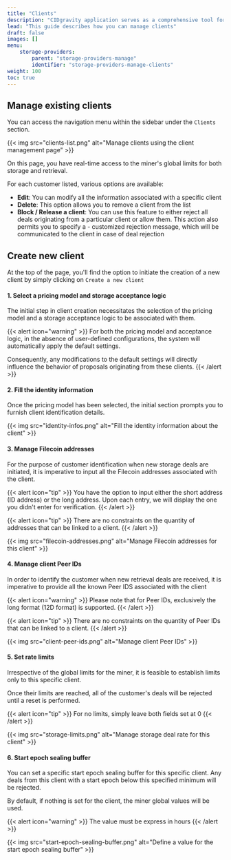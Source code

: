 ```yaml
---
title: "Clients"
description: "CIDgravity application serves as a comprehensive tool for managing and monitoring of : clients, pricing, acceptance criterias, avalability and activity."
lead: "This guide describes how you can manage clients"
draft: false
images: []
menu:
    storage-providers:
        parent: "storage-providers-manage"
        identifier: "storage-providers-manage-clients"
weight: 100
toc: true
---
```


## Manage existing clients

You can access the navigation menu within the sidebar under the `Clients` section.

{{< img src="clients-list.png" alt="Manage clients using the client management page" >}}

On this page, you have real-time access to the miner's global limits for both storage and retrieval.

For each customer listed, various options are available:

- **Edit**: You can modify all the information associated with a specific client
- **Delete**: This option allows you to remove a client from the list
- **Block / Release a client**: You can use this feature to either reject all deals originating from a particular client or allow them. This action also permits you to specify a - customized rejection message, which will be communicated to the client in case of deal rejection

## Create new client

At the top of the page, you'll find the option to initiate the creation of a new client by simply clicking on `Create a new client`

#### 1. Select a pricing model and storage acceptance logic

The initial step in client creation necessitates the selection of the pricing model and a storage acceptance logic to be associated with them. 

{{< alert icon="warning" >}}
For both the pricing model and acceptance logic, in the absence of user-defined configurations, the system will automatically apply the default settings. 

Consequently, any modifications to the default settings will directly influence the behavior of proposals originating from these clients.
{{< /alert >}}

#### 2. Fill the identity information

Once the pricing model has been selected, the initial section prompts you to furnish client identification details.

{{< img src="identity-infos.png" alt="Fill the identity information about the client" >}}

#### 3. Manage Filecoin addresses

For the purpose of customer identification when new storage deals are initiated, it is imperative to input all the Filecoin addresses associated with the client.

{{< alert icon="tip" >}}
You have the option to input either the short address (ID address) or the long address. Upon each entry, we will display the one you didn't enter for verification.
{{< /alert >}}

{{< alert icon="tip" >}}
There are no constraints on the quantity of addresses that can be linked to a client.
{{< /alert >}}

{{< img src="filecoin-addresses.png" alt="Manage Filecoin addresses for this client" >}}

#### 4. Manage client Peer IDs

In order to identify the customer when new retrieval deals are received, it is imperative to provide all the known Peer IDS associated with the client

{{< alert icon="warning" >}}
Please note that for Peer IDs, exclusively the long format (12D format) is supported.
{{< /alert >}}

{{< alert icon="tip" >}}
There are no constraints on the quantity of Peer IDs that can be linked to a client.
{{< /alert >}}

{{< img src="client-peer-ids.png" alt="Manage client Peer IDs" >}}

#### 5. Set rate limits

Irrespective of the global limits for the miner, it is feasible to establish limits only to this specific client. 

Once their limits are reached, all of the customer's deals will be rejected until a reset is performed.

{{< alert icon="tip" >}}
For no limits, simply leave both fields set at 0
{{< /alert >}}

{{< img src="storage-limits.png" alt="Manage storage deal rate for this client" >}}

#### 6. Start epoch sealing buffer

You can set a specific start epoch sealing buffer for this specific client.
Any deals from this client with a start epoch below this specified minimum will be rejected. 

By default, if nothing is set for the client, the miner global values will be used.

{{< alert icon="warning" >}}
The value must be express in hours
{{< /alert >}}

{{< img src="start-epoch-sealing-buffer.png" alt="Define a value for the start epoch sealing buffer" >}}
